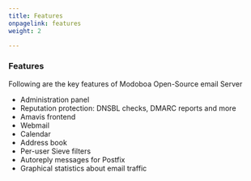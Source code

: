 ```yaml
---
title: Features
onpagelink: features
weight: 2

---
```


### Features

Following are the key features of Modoboa Open-Source email Server

- Administration panel
- Reputation protection: DNSBL checks, DMARC reports and more
- Amavis frontend
- Webmail
- Calendar
- Address book
- Per-user Sieve filters
- Autoreply messages for Postfix
- Graphical statistics about email traffic

 
